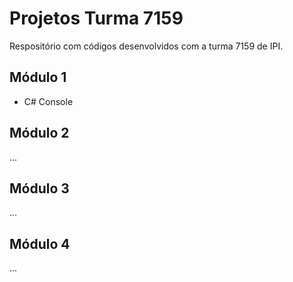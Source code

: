 # Projetos Turma 7159
Respositório com códigos desenvolvidos com a turma 7159 de IPI.

## Módulo 1
* C# Console

## Módulo 2
...

## Módulo 3
...

## Módulo 4
...
